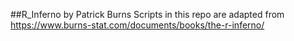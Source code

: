##R_Inferno
by Patrick Burns
Scripts in this repo are adapted from https://www.burns-stat.com/documents/books/the-r-inferno/
